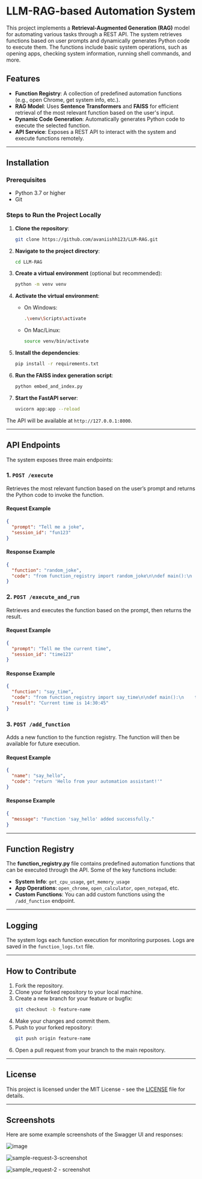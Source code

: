 # LLM-RAG-based Automation System

This project implements a **Retrieval-Augmented Generation (RAG)** model for automating various tasks through a REST API. The system retrieves functions based on user prompts and dynamically generates Python code to execute them. The functions include basic system operations, such as opening apps, checking system information, running shell commands, and more.

## Features
- **Function Registry**: A collection of predefined automation functions (e.g., open Chrome, get system info, etc.).
- **RAG Model**: Uses **Sentence Transformers** and **FAISS** for efficient retrieval of the most relevant function based on the user's input.
- **Dynamic Code Generation**: Automatically generates Python code to execute the selected function.
- **API Service**: Exposes a REST API to interact with the system and execute functions remotely.

---

## Installation

### Prerequisites

- Python 3.7 or higher
- Git

### Steps to Run the Project Locally

1. **Clone the repository**:
   ```bash
   git clone https://github.com/avaniishh123/LLM-RAG.git
   ```

2. **Navigate to the project directory**:
   ```bash
   cd LLM-RAG
   ```

3. **Create a virtual environment** (optional but recommended):
   ```bash
   python -m venv venv
   ```

4. **Activate the virtual environment**:
   - On Windows:
     ```bash
     .\venv\Scripts\activate
     ```
   - On Mac/Linux:
     ```bash
     source venv/bin/activate
     ```

5. **Install the dependencies**:
   ```bash
   pip install -r requirements.txt
   ```

6. **Run the FAISS index generation script**:
   ```bash
   python embed_and_index.py
   ```

7. **Start the FastAPI server**:
   ```bash
   uvicorn app:app --reload
   ```

The API will be available at `http://127.0.0.1:8000`.

---

## API Endpoints

The system exposes three main endpoints:

### 1. **`POST /execute`**
Retrieves the most relevant function based on the user’s prompt and returns the Python code to invoke the function.

#### Request Example
```json
{
  "prompt": "Tell me a joke",
  "session_id": "fun123"
}
```

#### Response Example
```json
{
  "function": "random_joke",
  "code": "from function_registry import random_joke\n\ndef main():\n    try:\n        result = random_joke()\n        if result:\n            print(result)\n        else:\n            print(\"random_joke executed successfully.\")\n    except Exception as e:\n        print(\"Error:\", e)\n\nif __name__ == \"__main__\":\n    main()"
}
```

### 2. **`POST /execute_and_run`**
Retrieves and executes the function based on the prompt, then returns the result.

#### Request Example
```json
{
  "prompt": "Tell me the current time",
  "session_id": "time123"
}
```

#### Response Example
```json
{
  "function": "say_time",
  "code": "from function_registry import say_time\n\ndef main():\n    try:\n        result = say_time()\n        if result:\n            print(result)\n        else:\n            print(\"say_time executed successfully.\")\n    except Exception as e:\n        print(\"Error:\", e)\n\nif __name__ == \"__main__\":\n    main()",
  "result": "Current time is 14:30:45"
}
```

### 3. **`POST /add_function`**
Adds a new function to the function registry. The function will then be available for future execution.

#### Request Example
```json
{
  "name": "say_hello",
  "code": "return 'Hello from your automation assistant!'"
}
```

#### Response Example
```json
{
  "message": "Function 'say_hello' added successfully."
}
```

---

## Function Registry

The **function_registry.py** file contains predefined automation functions that can be executed through the API. Some of the key functions include:
- **System Info**: `get_cpu_usage`, `get_memory_usage`
- **App Operations**: `open_chrome`, `open_calculator`, `open_notepad`, etc.
- **Custom Functions**: You can add custom functions using the `/add_function` endpoint.

---

## Logging

The system logs each function execution for monitoring purposes. Logs are saved in the `function_logs.txt` file.

---

## How to Contribute

1. Fork the repository.
2. Clone your forked repository to your local machine.
3. Create a new branch for your feature or bugfix:
   ```bash
   git checkout -b feature-name
   ```
4. Make your changes and commit them.
5. Push to your forked repository:
   ```bash
   git push origin feature-name
   ```
6. Open a pull request from your branch to the main repository.

---

## License

This project is licensed under the MIT License - see the [LICENSE](LICENSE) file for details.

---

## Screenshots

Here are some example screenshots of the Swagger UI and responses:

![image](https://github.com/user-attachments/assets/cbc86325-d100-4b66-8869-d5caa77f5b3f)

![sample-request-3-screenshot](https://github.com/user-attachments/assets/316f36d9-c47d-4fae-89c4-20998fd176c5)

![sample_request-2 - screenshot](https://github.com/user-attachments/assets/2b36dca0-e6d8-4434-a810-e16fb121a493)
